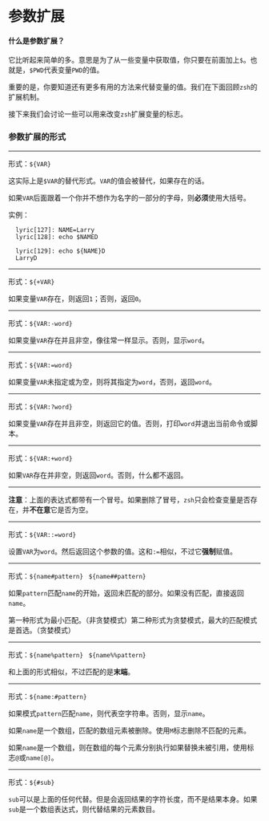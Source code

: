 # 参数扩展

#### 什么是参数扩展？

它比听起来简单的多。意思是为了从一些变量中获取值，你只要在前面加上`$`。也就是，`$PWD`代表变量`PWD`的值。

重要的是，你要知道还有更多有用的方法来代替变量的值。我们在下面回顾`zsh`的扩展机制。

接下来我们会讨论一些可以用来改变`zsh`扩展变量的标志。

### 参数扩展的形式

---

形式：`${VAR}`

这实际上是`$VAR`的替代形式。`VAR`的值会被替代，如果存在的话。

如果`VAR`后面跟着一个你并不想作为名字的一部分的字母，则**必须**使用大括号。

实例：

```shell
  lyric[127]: NAME=Larry
  lyric[128]: echo $NAMED
  
  lyric[129]: echo ${NAME}D
  LarryD
```

---

形式：`${+VAR} `

如果变量`VAR`存在，则返回`1`；否则，返回`0`。

---

形式：`${VAR:-word} `

如果变量`VAR`存在并且非空，像往常一样显示。否则，显示`word`。

---

形式：`${VAR:=word} `

如果变量`VAR`未指定或为空，则将其指定为`word`，否则，返回`word`。

---

形式：`${VAR:?word} `

如果变量`VAR`存在并且非空，则返回它的值。否则，打印`word`并退出当前命令或脚本。

---

形式：`${VAR:+word} `

如果`VAR`存在并非空，则返回`word`。否则，什么都不返回。

---

**注意**：上面的表达式都带有一个冒号。如果删除了冒号，`zsh`只会检查变量是否存在，并**不在意**它是否为空。

---

形式：`${VAR::=word} `

设置`VAR`为`word`。然后返回这个参数的值。这和`:=`相似，不过它**强制**赋值。

---

形式：`${name#pattern} ` `${name##pattern} `

如果`pattern`匹配`name`的开始，返回未匹配的部分。如果没有匹配，直接返回`name`。

第一种形式为最小匹配。（非贪婪模式）第二种形式为贪婪模式，最大的匹配模式是首选。（贪婪模式）

---

形式：`${name%pattern} ` `${name%%pattern} `

和上面的形式相似，不过匹配的是**末端**。

---

形式：`${name:#pattern} `

如果模式`pattern`匹配`name`，则代表空字符串。否则，显示`name`。

如果`name`是一个数组，匹配的数组元素被删除。使用`M`标志删除不匹配的元素。

如果`name`是一个数组，则在数组的每个元素分别执行如果替换未被引用，使用标志`@`或`name[@]`。

---

形式：`${#sub} `

`sub`可以是上面的任何代替。但是会返回结果的字符长度，而不是结果本身。如果`sub`是一个数组表达式，则代替结果的元素数目。